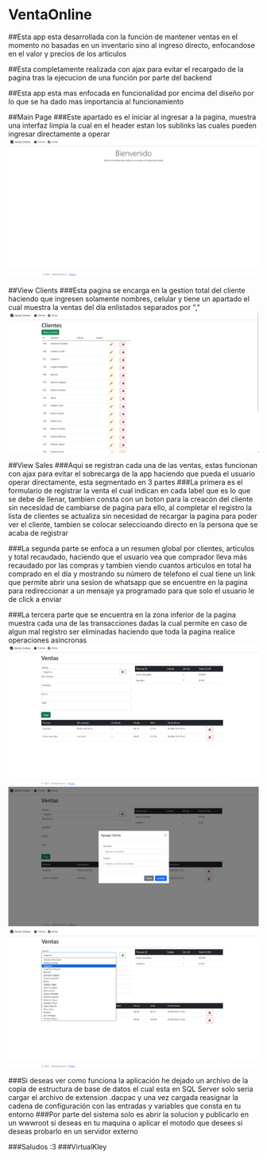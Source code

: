 # VentaOnline

##Esta app esta desarrollada con la función de mantener ventas en el momento no basadas en un inventario sino al ingreso directo, enfocandose en el valor y precios de los articulos

##Esta completamente realizada con ajax para evitar el recargado de la pagina tras la ejecucion de una función por parte del backend

##Esta app esta mas enfocada en funcionalidad por encima del diseño por lo que se ha dado mas importancia al funcionamiento 

##Main Page
###Este apartado es el iniciar al ingresar a la pagina, muestra una interfaz limpia la cual en el header estan los sublinks las cuales pueden ingresar directamente a operar
![Main Page](https://github.com/VirtualKley/VentaOnline/blob/master/ImgRunApp/MainPage.png?raw=true)

##View Clients
###Esta pagina se encarga en la gestion total del cliente haciendo que ingresen solamente nombres, celular y tiene un apartado el cual muestra la ventas del dia enlistados separados por ","
![View Clients](https://github.com/VirtualKley/VentaOnline/blob/master/ImgRunApp/ViewClients.png?raw=true)

##View Sales
###Aqui se registran cada una de las ventas, estas funcionan con ajax para evitar el sobrecarga de la app haciendo que pueda el usuario operar directamente, esta segmentado en 3 partes
###La primera es el formulario de registrar la venta el cual indican en cada label que es lo que se debe de llenar, tambien consta con un boton para la creacón del cliente sin necesidad de cambiarse de pagina para ello, al completar el registro la lista de clientes se actualiza sin necesidad de recargar la pagina para poder ver el cliente, tambien se colocar seleccioando directo en la persona que se acaba de registrar

###La segunda parte se enfoca a un resumen global por clientes, articulos y total recaudado, haciendo que el usuario vea que comprador lleva más recaudado por las compras y tambien viendo cuantos articulos en total ha comprado en el día y mostrando su número de telefono el cual tiene un link que permite abrir una sesion de whatsapp que se encuentre en la pagina para redireccionar a un mensaje ya programado para que solo el usuario le de click a enviar

###La tercera parte que se encuentra en la zona inferior de la pagina muestra cada una de las transacciones dadas la cual permite en caso de algun mal registro ser eliminadas haciendo que toda la pagina realice operaciones asincronas
![View Sales](https://github.com/VirtualKley/VentaOnline/blob/master/ImgRunApp/ViewSales.png?raw=true)
![View Sales Add Client](https://github.com/VirtualKley/VentaOnline/blob/master/ImgRunApp/ViewSalesAddClientInPage.png?raw=true)
![View Sales Show List CLient](https://github.com/VirtualKley/VentaOnline/blob/master/ImgRunApp/ViewSalesWithListUsers.png?raw=true)

###Si deseas ver como funciona la aplicación he dejado un archivo de la copia de estructura de base de datos el cual esta en SQL Server solo seria cargar el archivo de extension .dacpac y una vez cargada reasignar la cadena de configuración con las entradas y variables que consta en tu entorno
###Por parte del sistema solo es abrir la solucion y publicarlo en un wwwroot si deseas en tu maquina o aplicar el motodo que desees si deseas probarlo en un servidor externo

###Saludos :3
###VirtualKley

